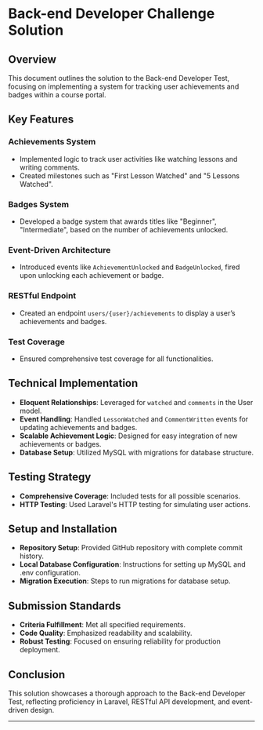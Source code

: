 # Back-end Developer Challenge Solution

## Overview

This document outlines the solution to the Back-end Developer Test, focusing on implementing a system for tracking user achievements and badges within a course portal.

## Key Features

### Achievements System
- Implemented logic to track user activities like watching lessons and writing comments.
- Created milestones such as "First Lesson Watched" and "5 Lessons Watched".

### Badges System
- Developed a badge system that awards titles like "Beginner", "Intermediate", based on the number of achievements unlocked.

### Event-Driven Architecture
- Introduced events like `AchievementUnlocked` and `BadgeUnlocked`, fired upon unlocking each achievement or badge.

### RESTful Endpoint
- Created an endpoint `users/{user}/achievements` to display a user’s achievements and badges.

### Test Coverage
- Ensured comprehensive test coverage for all functionalities.

## Technical Implementation

- **Eloquent Relationships**: Leveraged for `watched` and `comments` in the User model.
- **Event Handling**: Handled `LessonWatched` and `CommentWritten` events for updating achievements and badges.
- **Scalable Achievement Logic**: Designed for easy integration of new achievements or badges.
- **Database Setup**: Utilized MySQL with migrations for database structure.

## Testing Strategy

- **Comprehensive Coverage**: Included tests for all possible scenarios.
- **HTTP Testing**: Used Laravel's HTTP testing for simulating user actions.

## Setup and Installation

- **Repository Setup**: Provided GitHub repository with complete commit history.
- **Local Database Configuration**: Instructions for setting up MySQL and .env configuration.
- **Migration Execution**: Steps to run migrations for database setup.

## Submission Standards

- **Criteria Fulfillment**: Met all specified requirements.
- **Code Quality**: Emphasized readability and scalability.
- **Robust Testing**: Focused on ensuring reliability for production deployment.

## Conclusion

This solution showcases a thorough approach to the Back-end Developer Test, reflecting proficiency in Laravel, RESTful API development, and event-driven design.

---

